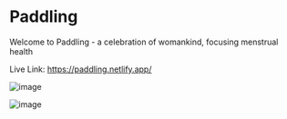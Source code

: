 # Paddling
  Welcome to Paddling - a celebration of womankind, focusing menstrual health

Live Link:
https://paddling.netlify.app/






![image](https://user-images.githubusercontent.com/90199704/155232225-1145380e-a364-4d9d-bdf7-d9e8c90d33a6.png)

![image](https://user-images.githubusercontent.com/90199704/155232345-4b81ffbd-c9e6-48a5-957c-23519fd375f1.png)
